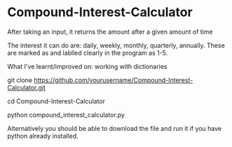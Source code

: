 # Compound-Interest-Calculator
After taking an input, it returns the amount after a given amount of time

The interest it can do are: daily, weekly, monthly, quarterly, annually. These are marked as and lablled clearly in the program as 1-5.

What I've learnt/improved on:
  working with dictionaries

git clone https://github.com/yourusername/Compound-Interest-Calculator.git

cd Compound-Interest-Calculator

python compound_interest_calculator.py

Alternatively you should be able to download the file and run it if you have python already installed.
